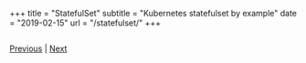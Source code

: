 +++
title = "StatefulSet"
subtitle = "Kubernetes statefulset by example"
date = "2019-02-15"
url = "/statefulset/"
+++



```bash

```



[Previous](/jobs) | [Next](/nodes)
